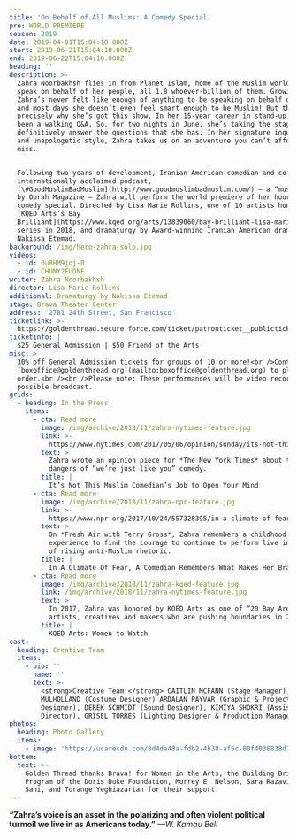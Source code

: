 ```yaml
---
title: 'On Behalf of All Muslims: A Comedy Special'
pre: WORLD PREMIERE
season: 2019
date: 2019-04-01T15:04:10.000Z
start: 2019-06-21T15:04:10.000Z
end: 2019-06-22T15:04:10.000Z
heading: ''
description: >-
  Zahra Noorbakhsh flies in from Planet Islam, home of the Muslim world, to
  speak on behalf of her people, all 1.8 whoever-billion of them. Growing up,
  Zahra’s never felt like enough of anything to be speaking on behalf of anyone,
  and most days she doesn’t even feel smart enough to be Muslim! But that’s
  precisely why she’s got this show. In her 15-year career in stand-up, she’s
  been a walking Q&A. So, for two nights in June, she’s taking the stage to
  definitively answer the questions that she has. In her signature inquisitive
  and unapologetic style, Zahra takes us on an adventure you can’t afford to
  miss.


  Following two years of development, Iranian American comedian and co-host of
  internationally acclaimed podcast,
  [\#GoodMuslimBadMuslim](http://www.goodmuslimbadmuslim.com/) – a “must listen”
  by Oprah Magazine – Zahra will perform the world premiere of her hour-long
  comedy special. Directed by Lisa Marie Rollins, one of 10 artists honored by
  [KQED Arts’s Bay
  Brilliant](https://www.kqed.org/arts/13839060/bay-brilliant-lisa-marie-rollins)
  series in 2018, and dramaturgy by Award-winning Iranian American dramaturg,
  Nakissa Etemad.
background: /img/hero-zahra-solo.jpg
videos:
  - id: 0uRHM9joj-8
  - id: CHUNY2FUDNE
writer: Zahra Noorbakhsh
director: Lisa Marie Rollins
additional: Dramaturgy by Nakissa Etemad
stage: Brava Theater Center
address: '2781 24th Street, San Francisco'
ticketlink: >-
  https://goldenthread.secure.force.com/ticket/patronticket__publicticketapp#/events/a0Sf1000006r1LPEAY
ticketinfo: |
  $25 General Admission | $50 Friend of the Arts
misc: >
  30% off General Admission tickets for groups of 10 or more!<br />Contact
  [boxoffice@goldenthread.org](mailto:boxoffice@goldenthread.org) to place your
  order.<br /><br />Please note: These performances will be video recorded for
  possible broadcast.
grids:
  - heading: In the Press
    items:
      - cta: Read more
        image: /img/archive/2018/11/zahra-nytimes-feature.jpg
        link: >-
          https://www.nytimes.com/2017/05/06/opinion/sunday/its-not-this-muslim-comedians-job-to-open-your-mind.html
        text: >
          Zahra wrote an opinion piece for *The New York Times* about the
          dangers of “we’re just like you” comedy.
        title: |
          It’s Not This Muslim Comedian’s Job to Open Your Mind
      - cta: Read more
        image: /img/archive/2018/11/zahra-npr-feature.jpg
        link: >-
          https://www.npr.org/2017/10/24/557328395/in-a-climate-of-fear-a-comedian-remembers-what-makes-her-brave
        text: >
          On *Fresh Air with Terry Gross*, Zahra remembers a childhood
          experience to find the courage to continue to perform live in the face
          of rising anti-Muslim rhetoric.
        title: |
          In A Climate Of Fear, A Comedian Remembers What Makes Her Brave
      - cta: Read more
        image: /img/archive/2018/11/zahra-kqed-feature.jpg
        link: /img/archive/2018/11/zahra-nytimes-feature.jpg
        text: >
          In 2017, Zahra was honored by KQED Arts as one of “20 Bay Area women
          artists, creatives and makers who are pushing boundaries in 2017.”
        title: |
          KQED Arts: Women to Watch
cast:
  heading: Creative Team
  items:
    - bio: ''
      name: ''
      text: >-
        <strong>Creative Team:</strong> CAITLIN MCFANN (Stage Manager), MICHELLE
        MULHOLLAND (Costume Designer) ARDALAN PAYVAR (Graphic & Projection
        Designer), DEREK SCHMIDT (Sound Designer), KIMIYA SHOKRI (Assistant
        Director), GRISEL TORRES (Lighting Designer & Production Manager)
photos:
  heading: Photo Gallery
  items:
    - image: 'https://ucarecdn.com/8d4da48a-fdb2-4b38-af5c-00f4036838d1/'
bottom:
  text: >-
    Golden Thread thanks Brava! for Women in the Arts, the Building Bridges
    Program of the Doris Duke Foundation, Murrey E. Nelson, Sara Razavi, Babak
    Sani, and Torange Yeghiazarian for their support.
---
```


**“Zahra’s voice is an asset in the polarizing and often violent political turmoil we live in as Americans today.”** *—W. Kamau Bell*
